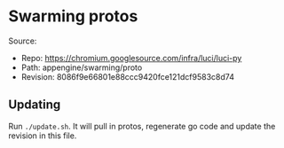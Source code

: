 # Swarming protos

Source:

*   Repo: https://chromium.googlesource.com/infra/luci/luci-py
*   Path: appengine/swarming/proto
*   Revision: 8086f9e66801e88ccc9420fce121dcf9583c8d74

## Updating

Run `./update.sh`. It will pull in protos, regenerate go code and update the
revision in this file.
